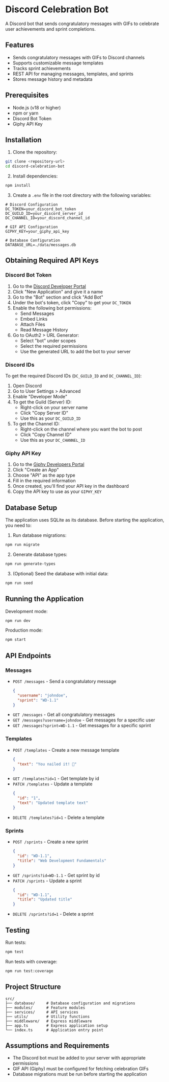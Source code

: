# Discord Celebration Bot

A Discord bot that sends congratulatory messages with GIFs to celebrate user achievements and sprint completions.

## Features

- Sends congratulatory messages with GIFs to Discord channels
- Supports customizable message templates
- Tracks sprint achievements
- REST API for managing messages, templates, and sprints
- Stores message history and metadata

## Prerequisites

- Node.js (v18 or higher)
- npm or yarn
- Discord Bot Token
- Giphy API Key

## Installation

1. Clone the repository:

```bash
git clone <repository-url>
cd discord-celebration-bot
```

2. Install dependencies:

```bash
npm install
```

3. Create a `.env` file in the root directory with the following variables:

```env
# Discord Configuration
DC_TOKEN=your_discord_bot_token
DC_GUILD_ID=your_discord_server_id
DC_CHANNEL_ID=your_discord_channel_id

# GIF API Configuration
GIPHY_KEY=your_giphy_api_key

# Database Configuration
DATABASE_URL=./data/messages.db
```
## Obtaining Required API Keys

### Discord Bot Token

1. Go to the [Discord Developer Portal](https://discord.com/developers/applications)
2. Click "New Application" and give it a name
3. Go to the "Bot" section and click "Add Bot"
4. Under the bot's token, click "Copy" to get your `DC_TOKEN`
5. Enable the following bot permissions:
   - Send Messages
   - Embed Links
   - Attach Files
   - Read Message History
6. Go to OAuth2 > URL Generator:
   - Select "bot" under scopes
   - Select the required permissions
   - Use the generated URL to add the bot to your server

### Discord IDs

To get the required Discord IDs (`DC_GUILD_ID` and `DC_CHANNEL_ID`):

1. Open Discord
2. Go to User Settings > Advanced
3. Enable "Developer Mode"
4. To get the Guild (Server) ID:
   - Right-click on your server name
   - Click "Copy Server ID"
   - Use this as your `DC_GUILD_ID`
5. To get the Channel ID:
   - Right-click on the channel where you want the bot to post
   - Click "Copy Channel ID"
   - Use this as your `DC_CHANNEL_ID`

### Giphy API Key

1. Go to the [Giphy Developers Portal](https://developers.giphy.com/)
2. Click "Create an App"
3. Choose "API" as the app type
4. Fill in the required information
5. Once created, you'll find your API key in the dashboard
6. Copy the API key to use as your `GIPHY_KEY`

## Database Setup

The application uses SQLite as its database. Before starting the application, you need to:

1. Run database migrations:

```bash
npm run migrate
```

2. Generate database types:

```bash
npm run generate-types
```

3. (Optional) Seed the database with initial data:

```bash
npm run seed
```

## Running the Application

Development mode:

```bash
npm run dev
```

Production mode:

```bash
npm start
```

## API Endpoints

### Messages

- `POST /messages` - Send a congratulatory message
  ```json
  {
    "username": "johndoe",
    "sprint": "WD-1.1"
  }
  ```
- `GET /messages` - Get all congratulatory messages
- `GET /messages?username=johndoe` - Get messages for a specific user
- `GET /messages?sprint=WD-1.1` - Get messages for a specific sprint

### Templates

- `POST /templates` - Create a new message template
  ```json
  {
    "text": "You nailed it! 💪"
  }
  ```
- `GET /templates?id=1` - Get template by id
- `PATCH /templates` - Update a template
  ```json
  {
    "id": "1",
    "text": "Updated template text"
  }
  ```
- `DELETE /templates?id=1` - Delete a template

### Sprints

- `POST /sprints` - Create a new sprint
  ```json
  {
    "id": "WD-1.1",
    "title": "Web Development Fundamentals"
  }
  ```
- `GET /sprints?id=WD-1.1` - Get sprint by id
- `PATCH /sprints` - Update a sprint
  ```json
  {
    "id": "WD-1.1",
    "title": "Updated title"
  }
  ```
- `DELETE /sprints?id=1` - Delete a sprint

## Testing

Run tests:

```bash
npm test
```

Run tests with coverage:

```bash
npm run test:coverage
```

## Project Structure

```
src/
├── database/     # Database configuration and migrations
├── modules/      # Feature modules
├── services/     # API services
├── utils/        # Utility functions
├── middleware/   # Express middleware
├── app.ts        # Express application setup
└── index.ts      # Application entry point
```

## Assumptions and Requirements

- The Discord bot must be added to your server with appropriate permissions
- GIF API (Giphy) must be configured for fetching celebration GIFs
- Database migrations must be run before starting the application
